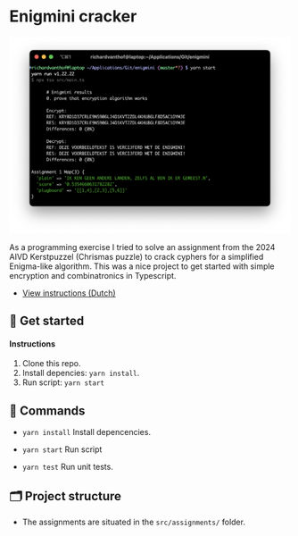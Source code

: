 # Enigmini cracker

![program](src/assets/program.png)

As a programming exercise I tried to solve an assignment from the 2024 AIVD Kerstpuzzel (Chrismas puzzle) to crack cyphers for a simplified Enigma-like algorithm. This was a nice project to get started with simple encryption and combinatronics in Typescript.

- [View instructions (Dutch)](src/assets/KP2024+final+1.02.jpg)

## 🚀 Get started

#### Instructions


1. Clone this repo.
2. Install depencies: `yarn install`.
3. Run script: `yarn start`

## 👾 Commands

- `yarn install`
  Install depencencies.

- `yarn start`
  Run script

- `yarn test`
  Run unit tests.

## 🗂️ Project structure

- The assignments are situated in the `src/assignments/` folder.

